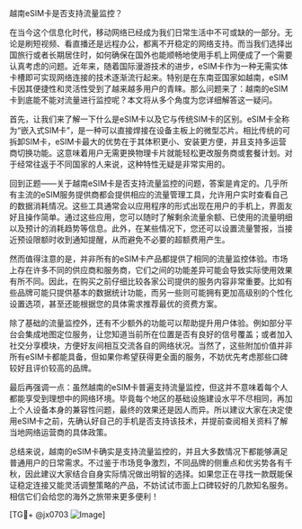 越南eSIM卡是否支持流量监控？

在当今这个信息化时代，移动网络已经成为我们日常生活中不可或缺的一部分。无论是刷短视频、看直播还是远程办公，都离不开稳定的网络支持。而当我们选择出国旅行或者长期居住时，如何确保在国外也能顺畅地使用手机上网便成了一个需要认真考虑的问题。近年来，随着国际漫游技术的进步，eSIM卡作为一种无需实体卡槽即可实现网络连接的技术逐渐流行起来。特别是在东南亚国家如越南，eSIM卡因其便捷性和灵活性受到了越来越多用户的青睐。那么问题来了：越南的eSIM卡到底能不能对流量进行监控呢？本文将从多个角度为您详细解答这一疑问。

首先，让我们来了解一下什么是eSIM卡以及它与传统SIM卡的区别。eSIM卡全称为“嵌入式SIM卡”，是一种可以直接焊接在设备主板上的微型芯片。相比传统的可拆卸SIM卡，eSIM卡最大的优势在于其体积更小、安装更方便，并且支持多运营商切换功能。这意味着用户无需更换物理卡片就能轻松更改服务商或套餐计划。对于经常往返于不同国家的人来说，这种特性无疑是非常实用的。

回到正题——关于越南eSIM卡是否支持流量监控的问题，答案是肯定的。几乎所有主流的eSIM服务提供商都会提供相应的流量管理工具，允许用户实时查看自己的数据消耗情况。这些工具通常会以应用程序的形式出现在用户的手机上，界面友好且操作简单。通过这些应用，您可以随时了解剩余流量余额、已使用的流量明细以及预计的消耗趋势等信息。此外，在某些情况下，您还可以设置流量警报，当接近预设限额时收到通知提醒，从而避免不必要的超额费用产生。

然而值得注意的是，并非所有的eSIM卡产品都提供了相同的流量监控体验。市场上存在许多不同的供应商和服务商，它们之间的功能差异可能会导致实际使用效果有所不同。因此，在购买之前仔细比较各家公司提供的服务内容非常重要。比如有些品牌可能只提供基本的数据统计功能，而另一些则可能拥有更加高级别的个性化设置选项，甚至还能根据您的具体需求推荐最优的资费方案。

除了基础的流量监控外，还有不少额外的功能可以帮助提升用户体验。例如部分平台会集成地图定位服务，让您知道当前所在位置是否有良好的信号覆盖；或者加入社交分享模块，方便好友间相互交流各自的网络状况。当然了，这些附加价值并非所有eSIM卡都能具备，但如果你希望获得更全面的服务，不妨优先考虑那些口碑较好且评价较高的品牌。

最后再强调一点：虽然越南的eSIM卡普遍支持流量监控，但这并不意味着每个人都能享受到理想中的网络环境。毕竟每个地区的基础设施建设水平不尽相同，再加上个人设备本身的兼容性问题，最终的效果还是因人而异。所以建议大家在决定使用eSIM卡之前，先确认好自己的手机是否支持该技术，并提前查阅相关资料了解当地网络运营商的具体政策。

总结来说，越南的eSIM卡确实是支持流量监控的，并且大多数情况下都能够满足普通用户的日常需求。不过鉴于市场竞争激烈，不同品牌的侧重点和优劣势各有千秋，因此建议大家结合自身实际情况做出明智的选择。如果您正在寻找一款既能保证稳定连接又能灵活调整策略的产品，不妨试试市面上口碑较好的几款知名服务。相信它们会给您的海外之旅带来更多便利！

[TG💪+ @jx0703 ![Image](https://github.com/user-attachments/assets/dbca1d08-cadb-493c-b0ec-ad6f7a83f270)]
